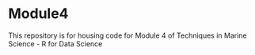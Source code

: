 # Module4

This repository is for housing code for Module 4 of Techniques in Marine Science - R for Data Science
